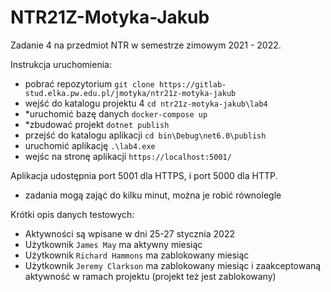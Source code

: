 # NTR21Z-Motyka-Jakub

Zadanie 4 na przedmiot NTR w semestrze zimowym 2021 - 2022.

Instrukcja uruchomienia:
 - pobrać repozytorium `git clone https://gitlab-stud.elka.pw.edu.pl/jmotyka/ntr21z-motyka-jakub`
 - wejść do katalogu projektu 4 `cd ntr21z-motyka-jakub\lab4`
 - *uruchomić bazę danych `docker-compose up`
 - *zbudować projekt `dotnet publish`
 - przejść do katalogu aplikacji `cd bin\Debug\net6.0\publish`
 - uruchomić aplikację `.\lab4.exe`
 - wejśc na stronę aplikacji `https://localhost:5001/`

Aplikacja udostępnia port 5001 dla HTTPS, i port 5000 dla HTTP.

* zadania mogą zająć do kilku minut, można je robić równolegle

Krótki opis danych testowych:
 - Aktywności są wpisane w dni 25-27 stycznia 2022
 - Użytkownik `James May` ma aktywny miesiąc
 - Użytkownik `Richard Hammons` ma zablokowany miesiąc
 - Użytkownik `Jeremy Clarkson` ma zablokowany miesiąc i zaakceptowaną aktywność w ramach projektu (projekt też jest zablokowany)
